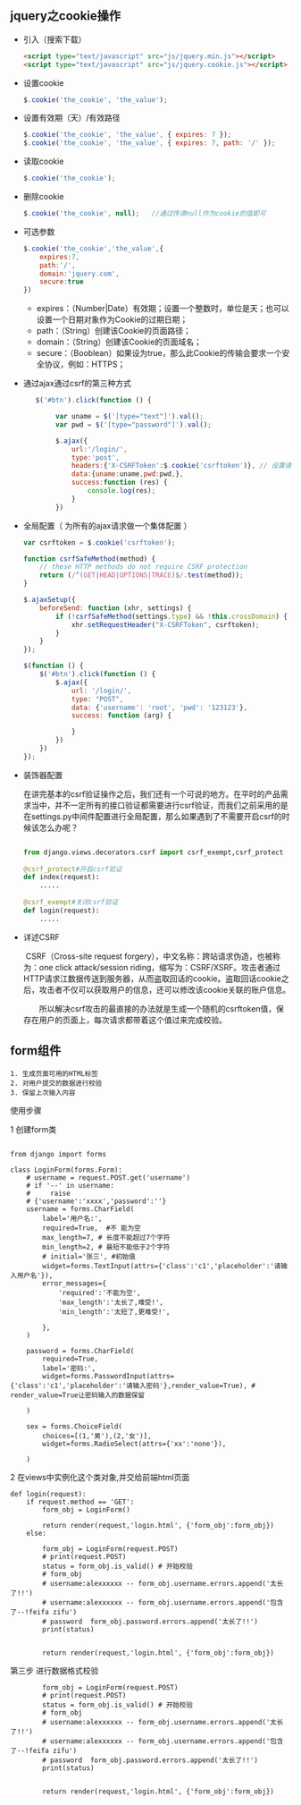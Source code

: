 

## jquery之cookie操作

+ 引入（搜索下载）

  ```html
  <script type="text/javascript" src="js/jquery.min.js"></script>
  <script type="text/javascript" src="js/jquery.cookie.js"></script>
  ```

+ 设置cookie

  ```javascript
  $.cookie('the_cookie', 'the_value');
  ```

+ 设置有效期（天）/有效路径

  ```javascript
  $.cookie('the_cookie', 'the_value', { expires: 7 });
  $.cookie('the_cookie', 'the_value', { expires: 7, path: '/' });
  ```

+ 读取cookie

  ```javascript
  $.cookie('the_cookie');
  ```

+ 删除cookie

  ```javascript
  $.cookie('the_cookie', null);   //通过传递null作为cookie的值即可
  ```

+ 可选参数

  ```javascript
  $.cookie('the_cookie','the_value',{
      expires:7, 
      path:'/',
      domain:'jquery.com',
      secure:true
  })　
  ```

  + expires：（Number|Date）有效期；设置一个整数时，单位是天；也可以设置一个日期对象作为Cookie的过期日期；
  + path：（String）创建该Cookie的页面路径；
  + domain：（String）创建该Cookie的页面域名；
  + secure：（Booblean）如果设为true，那么此Cookie的传输会要求一个安全协议，例如：HTTPS；

+ 通过ajax通过csrf的第三种方式

  ```javascript
     $('#btn').click(function () {
  
          var uname = $('[type="text"]').val();
          var pwd = $('[type="password"]').val();
  
          $.ajax({
              url:'/login/',
              type:'post',
              headers:{'X-CSRFToken':$.cookie('csrftoken')}, // 设置请求头:
              data:{uname:uname,pwd:pwd,},
              success:function (res) {
                  console.log(res);
              }
          })
  ```

+ 全局配置（ 为所有的ajax请求做一个集体配置 ）

  ```javascript
  var csrftoken = $.cookie('csrftoken');
  
  function csrfSafeMethod(method) {
      // these HTTP methods do not require CSRF protection
      return (/^(GET|HEAD|OPTIONS|TRACE)$/.test(method));
  }
  
  $.ajaxSetup({
      beforeSend: function (xhr, settings) {
          if (!csrfSafeMethod(settings.type) && !this.crossDomain) {
              xhr.setRequestHeader("X-CSRFToken", csrftoken);
          }
      }
  });
  
  $(function () {
      $('#btn').click(function () {
          $.ajax({
              url: '/login/',
              type: "POST",
              data: {'username': 'root', 'pwd': '123123'},
              success: function (arg) {
  
              }
          })
      })
  });
  ```

+ 装饰器配置

  ​	 在讲完基本的csrf验证操作之后，我们还有一个可说的地方。在平时的产品需求当中，并不一定所有的接口验证都需要进行csrf验证，而我们之前采用的是在settings.py中间件配置进行全局配置，那么如果遇到了不需要开启csrf的时候该怎么办呢？ 

  ```python
  
  from django.views.decorators.csrf import csrf_exempt,csrf_protect
   
  @csrf_protect#开启csrf验证
  def index(request):
      .....
   
  @csrf_exempt#关闭csrf验证
  def login(request):
      .....
  ```

+ 详述CSRF

  ​		CSRF（Cross-site request forgery），中文名称：跨站请求伪造，也被称为：one click attack/session riding，缩写为：CSRF/XSRF。攻击者通过HTTP请求江数据传送到服务器，从而盗取回话的cookie。盗取回话cookie之后，攻击者不仅可以获取用户的信息，还可以修改该cookie关联的账户信息。

  　　所以解决csrf攻击的最直接的办法就是生成一个随机的csrftoken值，保存在用户的页面上，每次请求都带着这个值过来完成校验。

## form组件

```
1. 生成页面可用的HTML标签
2. 对用户提交的数据进行校验
3. 保留上次输入内容
```

使用步骤

1 创建form类

```

from django import forms

class LoginForm(forms.Form):
    # username = request.POST.get('username')
    # if '--' in username:
    #     raise
    # {'username':'xxxx','password':''}
    username = forms.CharField(
        label='用户名:',
        required=True,  #不 能为空
        max_length=7, # 长度不能超过7个字符
        min_length=2, # 最短不能低于2个字符
        # initial='张三', #初始值
        widget=forms.TextInput(attrs={'class':'c1','placeholder':'请输入用户名'}),
        error_messages={
            'required':'不能为空',
            'max_length':'太长了,难受!',
            'min_length':'太短了,更难受!',

        },
    )

    password = forms.CharField(
        required=True,
        label='密码:',
        widget=forms.PasswordInput(attrs={'class':'c1','placeholder':'请输入密码'},render_value=True), # render_value=True让密码输入的数据保留

    )

    sex = forms.ChoiceField(
        choices=[(1,'男'),(2,'女')],
        widget=forms.RadioSelect(attrs={'xx':'none'}),

    )
```



2 在views中实例化这个类对象,并交给前端html页面

```
def login(request):
    if request.method == 'GET':
        form_obj = LoginForm()

        return render(request,'login.html', {'form_obj':form_obj})
    else:

        form_obj = LoginForm(request.POST)
        # print(request.POST)
        status = form_obj.is_valid() # 开始校验
        # form_obj
        # username:alexxxxxx -- form_obj.username.errors.append('太长了!!')
        # username:alexxxxxx -- form_obj.username.errors.append('包含了--!feifa zifu')
        # password  form_obj.password.errors.append('太长了!!')
        print(status)


        return render(request,'login.html', {'form_obj':form_obj})
```

第三步 进行数据格式校验

```
        form_obj = LoginForm(request.POST)
        # print(request.POST)
        status = form_obj.is_valid() # 开始校验
        # form_obj
        # username:alexxxxxx -- form_obj.username.errors.append('太长了!!')
        # username:alexxxxxx -- form_obj.username.errors.append('包含了--!feifa zifu')
        # password  form_obj.password.errors.append('太长了!!')
        print(status)


        return render(request,'login.html', {'form_obj':form_obj})
```
